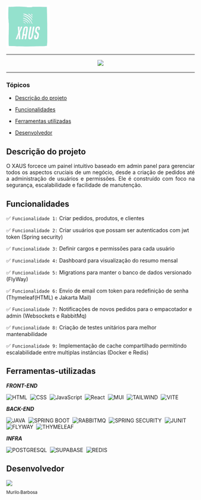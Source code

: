 <img src="./src/main/resources/static/images/xaus-logo.png" alt="Logo XAUS" width="115" height="115">
<hr>
<p align="center">
   <img src="http://img.shields.io/static/v1?label=STATUS&message=EM PROGRESSO&color=orange&style=for-the-badge" #vitrine/>
</p>
<hr>


### Tópicos 

- [Descrição do projeto](#Descrição-do-projeto)

- [Funcionalidades](#Funcionalidades)

- [Ferramentas utilizadas](#Ferramentas-utilizadas)

- [Desenvolvedor](#Desenvolvedor)

## Descrição do projeto 

<p align="justify">
 O XAUS forcece um painel intuitivo baseado em admin panel para gerenciar todos os aspectos cruciais de um negócio, desde a criação de pedidos até a administração de usuários e permissões. 
  Ele é construído com foco na segurança, escalabilidade e facilidade de manutenção.
</p>

## Funcionalidades

:white_check_mark: `Funcionalidade 1:` Criar pedidos, produtos, e clientes 

:white_check_mark: `Funcionalidade 2:` Criar usuários que possam ser autenticados com jwt token (Spring security)

:white_check_mark: `Funcionalidade 3:` Definir cargos e permissões para cada usuário  

:white_check_mark: `Funcionalidade 4:` Dashboard para visualização do resumo mensal 

:white_check_mark: `Funcionalidade 5:` Migrations para manter o banco de dados versionado (FlyWay)

:white_check_mark: `Funcionalidade 6:` Envio de email com token para redefinição de senha (Thymeleaf(HTML) e Jakarta Mail)    

:white_check_mark: `Funcionalidade 7:` Notificações de novos pedidos para o empacotador e admin (Websockets e RabbitMq) 

:white_check_mark: `Funcionalidade 8:` Criação de testes unitários para melhor mantenabilidade

:white_check_mark: `Funcionalidade 9:` Implementação de cache compartilhado permitindo escalabilidade entre multiplas instâncias (Docker e Redis)  


## Ferramentas-utilizadas

***FRONT-END***

![HTML](https://img.shields.io/badge/-HTML-0D1117?style=for-the-badge&logo=HTML5&logoColor=dbdbda&labelColor=0D1117)&nbsp;
![CSS](https://img.shields.io/badge/-CSS-0D1117?style=for-the-badge&logo=CSS3&logoColor=dbdbda&labelColor=0D1117)&nbsp;
![JavaScript](https://img.shields.io/badge/-JavaScript-0D1117?style=for-the-badge&logo=javascript&labelColor=0D1117&textColor=0D1117&logoColor=dbdbda)&nbsp;
![React](https://img.shields.io/badge/-React-0D1117?style=for-the-badge&logo=react&logoColor=dbdbda&labelColor=transparent)&nbsp;
![MUI](https://img.shields.io/badge/-Material%20ui-0D1117?style=for-the-badge&logo=mui&logoColor=dbdbda&labelColor=0D1117)&nbsp;
![TAILWIND](https://img.shields.io/badge/-Tailwind-0D1117?style=for-the-badge&logo=tailwindcss&logoColor=dbdbda&labelColor=0D1117)&nbsp;
![VITE](https://img.shields.io/badge/-vite-0D1117?style=for-the-badge&logo=vite&logoColor=dbdbda&labelColor=0D1117)&nbsp;

***BACK-END***

![JAVA](https://img.shields.io/badge/-JAVA-0D1117?style=for-the-badge&logo=openjdk&labelColor=0D1117&logoColor=dbdbda)&nbsp;
![SPRING BOOT](https://img.shields.io/badge/-SPRINGBOOT-0D1117?style=for-the-badge&logo=SPRING&labelColor=0D1117&logoColor=dbdbda)&nbsp;
![RABBITMQ](https://img.shields.io/badge/-RabbitMq-0D1117?style=for-the-badge&logo=rabbitmq&logoColor=dbdbda&labelColor=0D1117)&nbsp;
![SPRING SECURITY](https://img.shields.io/badge/-Spring%20Security-0D1117?style=for-the-badge&logo=springsecurity&logoColor=dbdbda&labelColor=0D1117)&nbsp;
![JUNIT](https://img.shields.io/badge/-junit5-0D1117?style=for-the-badge&logo=junit5&logoColor=dbdbda&labelColor=0D1117)&nbsp;
![FLYWAY](https://img.shields.io/badge/-flyway-0D1117?style=for-the-badge&logo=flyway&logoColor=dbdbda&labelColor=0D1117)&nbsp;
![THYMELEAF](https://img.shields.io/badge/-thymeleaf-0D1117?style=for-the-badge&logo=thymeleaf&logoColor=dbdbda&labelColor=0D1117)&nbsp;

***INFRA***

![POSTGRESQL](https://img.shields.io/badge/-postgresql-0D1117?style=for-the-badge&logo=postgresql&labelColor=0D1117&logoColor=dbdbda)&nbsp;
![SUPABASE](https://img.shields.io/badge/-supabase-0D1117?style=for-the-badge&logo=supabase&logoColor=dbdbda&labelColor=0D1117)&nbsp;
![REDIS](https://img.shields.io/badge/-Redis-0D1117?style=for-the-badge&logo=redis&logoColor=dbdbda&labelColor=0D1117)&nbsp;

## Desenvolvedor

[<img src="https://avatars.githubusercontent.com/u/111542827?v=4" width=115><br><sub>Murilo Barbosa</sub>](https://github.com/Murilo358) 
